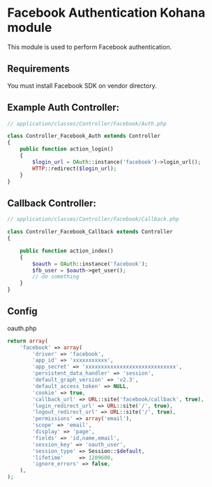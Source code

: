 # Facebook Authentication Kohana module

This module is used to perform Facebook authentication.

## Requirements

You must install Facebook SDK on vendor directory.

## Example Auth Controller:

```php
// application/classes/Controller/Facebook/Auth.php

class Controller_Facebook_Auth extends Controller
{
    public function action_login()
    {
        $login_url = OAuth::instance('facebook')->login_url();
        HTTP::redirect($login_url);
    }
}
```

## Callback Controller:

```php
// application/classes/Controller/Facebook/Callback.php

class Controller_Facebook_Callback extends Controller
{

    public function action_index()
    {
        $oauth = OAuth::instance('facebook');
        $fb_user = $oauth->get_user();
        // do something
    }
}
```

## Config

oauth.php

```php
return array(
    'facebook' => array(
        'driver' => 'facebook',
        'app_id' => 'xxxxxxxxxxx',
        'app_secret' => 'xxxxxxxxxxxxxxxxxxxxxxxxxxxxx',
        'persistent_data_handler' => 'session',
        'default_graph_version' => 'v2.3',
        'default_access_token' => NULL,
        'cookie' => true,
        'callback_url' => URL::site('facebook/callback', true),
        'login_redirect_url' => URL::site('/', true),
        'logout_redirect_url' => URL::site('/', true),
        'permissions' => array('email'),
        'scope' => 'email',
        'display' => 'page',
        'fields' => 'id,name,email',
        'session_key' => 'oauth_user',
        'session_type' => Session::$default,
        'lifetime'     => 1209600,
        'ignore_errors' => false,
    ),
);

```

